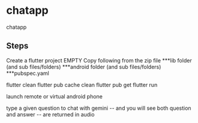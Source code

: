 # chatapp

chatapp

## Steps

Create a flutter project EMPTY
Copy following from the zip file
***lib folder (and sub files/folders)
***android folder (and sub files/folders)
***pubspec.yaml

flutter clean
flutter pub cache clean
flutter pub get
flutter run

launch remote or virtual android phone

type a given question to chat with gemini -- 
and you will see both question and answer -- are returned in audio


